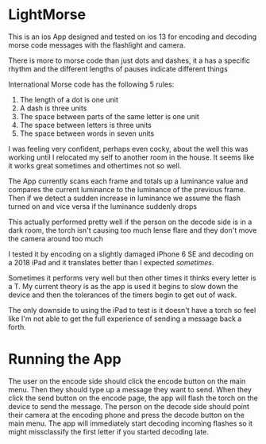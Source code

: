 # LightMorse

This is an ios App designed and tested on ios 13 for encoding and decoding morse code messages with the flashlight and camera.

There is more to morse code than just dots and dashes, it a has a specific rhythm and the different lengths of pauses indicate different things

International Morse code has the following 5 rules:

1.  The length of a dot is one unit
2.  A dash is three units
3.  The space between parts of the same letter is one unit
4.  The space between letters is three units
5.  The space between words in seven units

I was feeling very confident, perhaps even cocky, about the well this was working until I relocated my self to another room in the house. It seems like it works great sometimes and othertimes not so well. 

The App currently scans each frame and totals up a luminance value and compares the current luminance to the luminance of the previous frame.
Then if we detect a sudden increase in luminance we assume the flash turned on and vice versa if the luminance suddenly drops

This actually performed pretty well if the person on the decode side is in a dark room, the torch isn't causing too much lense flare and they don't move the camera around too much

I tested it by encoding on a slightly damaged iPhone 6 SE and decoding on a 2018 iPad and it translates better than I expected *sometimes*.

Sometimes it performs very well but then other times it thinks every letter is a T. My current theory is as the app is used it begins to slow down the device and then the tolerances of the timers begin to get out of wack. 

The only downside to using the iPad to test is it doesn't have a torch so feel like I'm not able to get the full experience of sending a message back a forth.

# Running the App

The user on the encode side should click the encode button on the main menu. Then they should type up a message they want to send.
When they click the send button on the encode page, the app will flash the torch on the device to send the message.
The person on the decode side should point their camera at the encoding phone and press the decode button on the main menu.
The app will immediately start decoding incoming flashes so it might missclassify the first letter if you started decoding late. 
